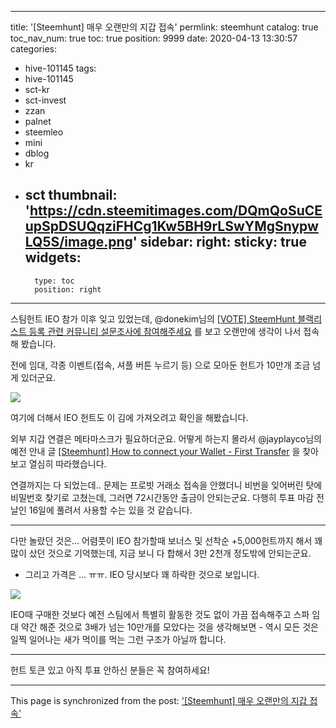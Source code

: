 
---
title: '[Steemhunt] 매우 오랜만의 지갑 접속'
permlink: steemhunt
catalog: true
toc_nav_num: true
toc: true
position: 9999
date: 2020-04-13 13:30:57
categories:
- hive-101145
tags:
- hive-101145
- sct-kr
- sct-invest
- zzan
- palnet
- steemleo
- mini
- dblog
- kr
- sct
thumbnail: 'https://cdn.steemitimages.com/DQmQoSuCEupSpDSUQqziFHCg1Kw5BH9rLSwYMgSnypwLQ5S/image.png'
sidebar:
    right:
        sticky: true
widgets:
    -
        type: toc
        position: right
---


스팀헌트 IEO 참가 이후 잊고 있었는데, @donekim님의 [[VOTE] SteemHunt 블랙리스트 등록 관련 커뮤니티 설문조사에 참여해주세요](https://steemit.com/hive-101145/@donekim/vote-steemhunt) 를 보고 오랜만에 생각이 나서 접속해 봤습니다.

전에 임대, 각종 이벤트(접속, 셔플 버튼 누르기 등) 으로 모아둔 헌트가 10만개 조금 넘게 있더군요.

![](https://cdn.steemitimages.com/DQmQoSuCEupSpDSUQqziFHCg1Kw5BH9rLSwYMgSnypwLQ5S/image.png)
<br>

여기에 더해서 IEO 헌트도 이 김에 가져오려고 확인을 해봤습니다.

외부 지갑 연결은 메타마스크가 필요하더군요. 어떻게 하는지 몰라서 @jayplayco님의 예전 안내 글 [[Steemhunt] How to connect your Wallet - First Transfer](https://steemit.com/steemhunt/@jayplayco/steemhunt-how-to-connect-your-wallet-first-transfer) 을 찾아보고 열심히 따라했습니다.

연결까지는 다 되었는데.. 문제는 프로빗 거래소 접속을 안했더니 비번을 잊어버린 탓에 비밀번호 찾기로 고쳤는데, 그러면 72시간동안 출금이 안되는군요. 다행히 투표 마감 전날인 16일에 풀려서 사용할 수는 있을 것 같습니다.

---

다만 놀랐던 것은... 어렴풋이 IEO 참가할때 보너스 및 선착순 +5,000헌트까지 해서 꽤 많이 샀던 것으로 기억했는데, 지금 보니 다 합해서 3만 2천개 정도밖에 안되는군요. 

* 그리고 가격은 ... ㅠㅠ. IEO 당시보다 꽤 하락한 것으로 보입니다.

![](https://cdn.steemitimages.com/DQmWygbtVQpcHwfcUbe6AnwtKMFyE9pcZiM5KkdQftwQbaT/image.png)
<br>

IEO때 구매한 것보다 예전 스팀에서 특별히 활동한 것도 없이 가끔 접속해주고 스파 임대 약간 해준 것으로 3배가 넘는 10만개를 모았다는 것을 생각해보면 - 역시 모든 것은 일찍 일어나는 새가 먹이를 먹는 그런 구조가 아닐까 합니다.

---

헌트 토큰 있고 아직 투표 안하신 분들은 꼭 참여하세요!

- - -

This page is synchronized from the post: ['[Steemhunt] 매우 오랜만의 지갑 접속'](https://steemit.com/@glory7/steemhunt)
